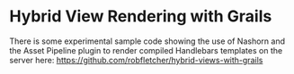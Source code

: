 # Hybrid View Rendering with Grails

There is some experimental sample code showing the use of Nashorn and the Asset Pipeline plugin to render compiled Handlebars templates on the server here: https://github.com/robfletcher/hybrid-views-with-grails
